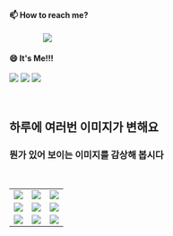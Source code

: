#### 📫 How to reach me?
<a href="mailto:thquddnr123@gmail.com">
    <img 
        src="https://img.shields.io/badge/Gmail-d14836?style=flat-square&logo=Gmail&logoColor=white&link=mailto:thquddnr123@gmail.com"
        style="height : auto; margin-left : 60px; margin-right : 60px;"/>
</a>

#### 😄 It's Me!!!

<a href="https://cybecho.notion.site/SBU-s-Archives-854ccd3338c2456a867956f26143998a" target="_blank"><img src="https://img.shields.io/badge/Portfolio-303030?style=for-the-badge&logo=Notion&logoColor=white"/></a>
<a href="https://www.instagram.com/junk_warrior_vintage/" target="_blank"><img src="https://img.shields.io/badge/@junk_warrir_vintage-E4405F?style=for-the-badge&logo=Instagram&logoColor=white"/></a>
<a href="https://www.behance.net/thquddnr125654" target="_blank"><img src="https://img.shields.io/badge/Behance-1769FF?style=for-the-badge&logo=Behance&logoColor=white"/></a>

</br>

## 하루에 여러번 이미지가 변해요
### 뭔가 있어 보이는 이미지를 감상해 봅시다

<!--
마크업 바로보기 사이트
https://dillinger.io/ 
-->
 <br/> <table>
<tr>
<td><img src='https://www.random-art.org/img/large/416984.jpg'></td>
<td><img src='https://www.random-art.org/img/large/415574.jpg'></td>
<td><img src='https://www.random-art.org/img/large/417230.jpg'></td>
</tr>
<tr>
<td><img src='https://www.random-art.org/img/large/417496.jpg'></td>
<td><img src='https://www.random-art.org/img/large/416003.jpg'></td>
<td><img src='https://www.random-art.org/img/large/415820.jpg'></td>
</tr>
<tr>
<td><img src='https://www.random-art.org/img/large/415772.jpg'></td>
<td><img src='https://www.random-art.org/img/large/417336.jpg'></td>
<td><img src='https://www.random-art.org/img/large/417061.jpg'></td>
</tr>
</table>
